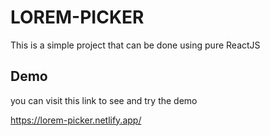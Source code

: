 # LOREM-PICKER
This is a simple project that can be done using pure ReactJS

## Demo
you can visit this link to see and try the demo

https://lorem-picker.netlify.app/